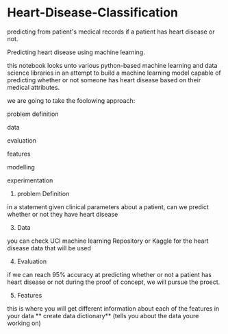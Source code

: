 # Heart-Disease-Classification
predicting from patient's medical records if a patient has heart disease or not.

Predicting heart disease using machine learning.

this notebook looks unto various python-based machine learning and data science libraries in an attempt to build a machine learning model capable of predicting whether or not someone has heart disease based on their medical attributes.

we are going to take the foolowing approach:

problem definition

data

evaluation

features

modelling

experimentation

1. problem Definition
   
in a statement given clinical parameters about a patient, can we predict whether or not they have heart disease

3. Data

you can check UCI machine learning Repository or Kaggle for the heart disease data that will be used

4. Evaluation

if we can reach 95% accuracy at predicting whether or not a patient has heart disease or not during the proof of concept, we will pursue the proect.

5. Features

this is where you will get different information about each of the features in your data ** create data dictionary** (tells you about the data youre working on)
